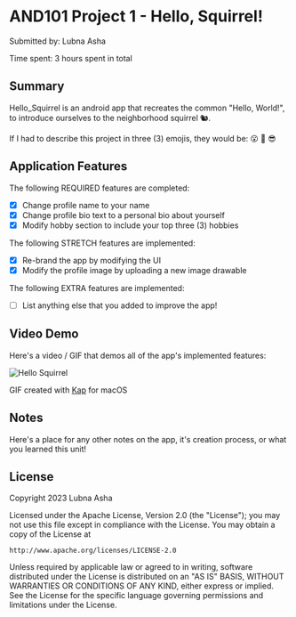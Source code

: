 <!-- (This is a comment) INSTRUCTIONS: Go through this page and fill out any **bolded** entries with their correct values.-->

# AND101 Project 1 - Hello, Squirrel!

Submitted by: Lubna Asha

Time spent: 3 hours spent in total

## Summary

Hello_Squirrel is an android app that recreates the common "Hello, World!", to introduce ourselves to the neighborhood squirrel 🐿. 

If I had to describe this project in three (3) emojis, they would be: 😮 👿 😎

## Application Features

<!-- (This is a comment) Please be sure to change the [ ] to [x] for any features you completed.  If a feature is not checked [x], you might miss the points for that item! -->

The following REQUIRED features are completed:

- [x] Change profile name to your name
- [x] Change profile bio text to a personal bio about yourself
- [x] Modify hobby section to include your top three (3) hobbies

The following STRETCH features are implemented:

- [X] Re-brand the app by modifying the UI
- [X] Modify the profile image by uploading a new image drawable

The following EXTRA features are implemented:

- [ ] List anything else that you added to improve the app!

## Video Demo

Here's a video / GIF that demos all of the app's implemented features:

<img src='https://i.imgur.com/dQITv9V.gif' title='Hello Squirrel' width= Original>

GIF created with [Kap](https://getkap.co/) for macOS

## Notes

Here's a place for any other notes on the app, it's creation process, or what you learned this unit!

## License

Copyright 2023 Lubna Asha

Licensed under the Apache License, Version 2.0 (the "License");
you may not use this file except in compliance with the License.
You may obtain a copy of the License at

    http://www.apache.org/licenses/LICENSE-2.0

Unless required by applicable law or agreed to in writing, software
distributed under the License is distributed on an "AS IS" BASIS,
WITHOUT WARRANTIES OR CONDITIONS OF ANY KIND, either express or implied.
See the License for the specific language governing permissions and
limitations under the License.
